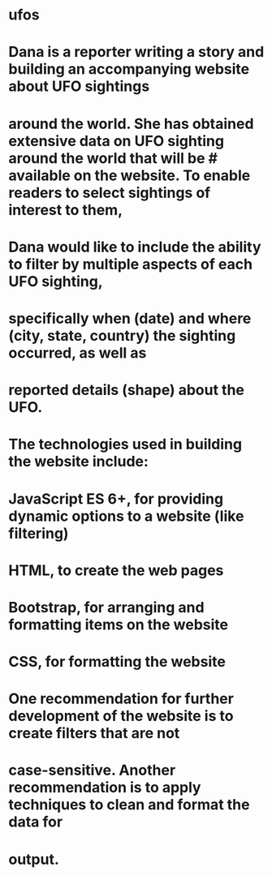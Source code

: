 # ufos
# Dana is a reporter writing a story and building an accompanying website about UFO sightings 
# around the world.  She has obtained extensive data on UFO sighting around the world that will be # available on the website.  To enable readers to select sightings of interest to them,
# Dana would like to include the ability to filter by multiple aspects of each UFO sighting, 
# specifically when (date) and where (city, state, country) the sighting occurred, as well as 
# reported details (shape) about the UFO.
# 
# The technologies used in building the website include:
#   JavaScript ES 6+, for providing dynamic options to a website (like filtering)
#   HTML, to create the web pages
#   Bootstrap, for arranging and formatting items on the website
#   CSS, for formatting the website
# 
# One recommendation for further development of the website is to create filters that are not 
# case-sensitive.  Another recommendation is to apply techniques to clean and format the data for 
# output.
